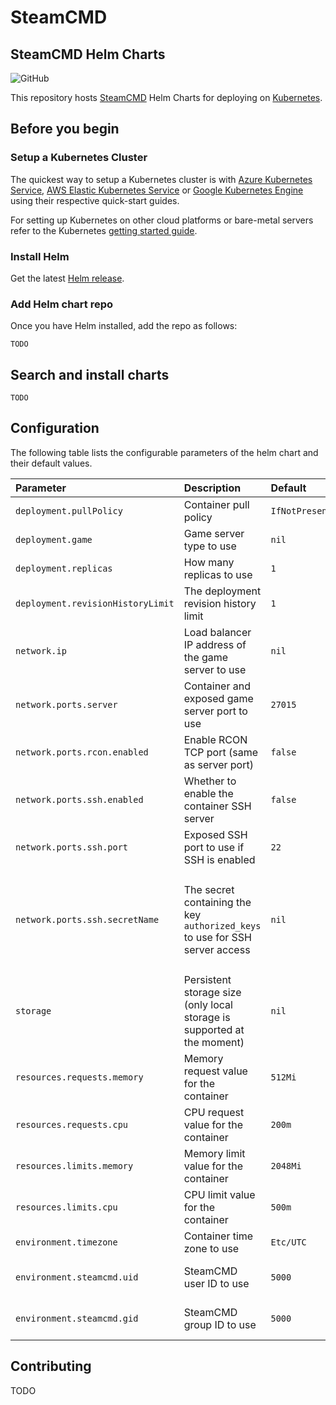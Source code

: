 # SteamCMD

## SteamCMD Helm Charts

![GitHub](https://img.shields.io/github/license/thetredev/steamcmd-helm)

This repository hosts [SteamCMD](https://github.com/thetredev/steamcmd/) Helm Charts for deploying on [Kubernetes](https://kubernetes.io/).

## Before you begin

### Setup a Kubernetes Cluster

The quickest way to setup a Kubernetes cluster is with [Azure Kubernetes Service](https://azure.microsoft.com/en-us/services/kubernetes-service/), [AWS Elastic Kubernetes Service](https://aws.amazon.com/eks/) or [Google Kubernetes Engine](https://cloud.google.com/kubernetes-engine/) using their respective quick-start guides.

For setting up Kubernetes on other cloud platforms or bare-metal servers refer to the Kubernetes [getting started guide](http://kubernetes.io/docs/getting-started-guides/).

### Install Helm

Get the latest [Helm release](https://github.com/helm/helm#install).

### Add Helm chart repo

Once you have Helm installed, add the repo as follows:

```console
TODO
```

## Search and install charts

```console
TODO
```

## Configuration

The following table lists the configurable parameters of the helm chart and their default values.

| Parameter                         | Description                                                                                | Default         | Required |
|:----------------------------------|:-------------------------------------------------------------------------------------------|:----------------|:---------|
| `deployment.pullPolicy`           | Container pull policy                                                                      | `IfNotPresent`  | no  |
| `deployment.game`                 | Game server type to use                                                                    | `nil`           | yes |
| `deployment.replicas`             | How many replicas to use                                                                   | `1`             | no |
| `deployment.revisionHistoryLimit` | The deployment revision history limit                                                      | `1`             | no |
| `network.ip`                      | Load balancer IP address of the game server to use                                         | `nil`           | yes |
| `network.ports.server`            | Container and exposed game server port to use                                              | `27015`         | no  |
| `network.ports.rcon.enabled`      | Enable RCON TCP port (same as server port)                                                 | `false`         | yes |
| `network.ports.ssh.enabled`       | Whether to enable the container SSH server                                                 | `false`         | yes |
| `network.ports.ssh.port`          | Exposed SSH port to use if SSH is enabled                                                  | `22`            | no  |
| `network.ports.ssh.secretName`    | The secret containing the key `authorized_keys` to use for SSH server access               | `nil`           | yes if SSH is enabled, and cannot be `nil` if SSH is enabled |
| `storage`                         | Persistent storage size (only local storage is supported at the moment)                    | `nil`           | yes, cannot be `nil` |
| `resources.requests.memory`       | Memory request value for the container                                                     | `512Mi`         | no |
| `resources.requests.cpu`          | CPU request value for the  container                                                       | `200m`          | no |
| `resources.limits.memory`         | Memory limit value for the container                                                       | `2048Mi`        | no |
| `resources.limits.cpu`            | CPU limit value for the  container                                                         | `500m`          | no |
| `environment.timezone`            | Container time zone to use                                                                 | `Etc/UTC`       | no |
| `environment.steamcmd.uid`        | SteamCMD user ID to use                                                                    | `5000`          | no, only set if you have to |
| `environment.steamcmd.gid`        | SteamCMD group ID to use                                                                   | `5000`          | no, only set if you have to |

## Contributing

TODO
